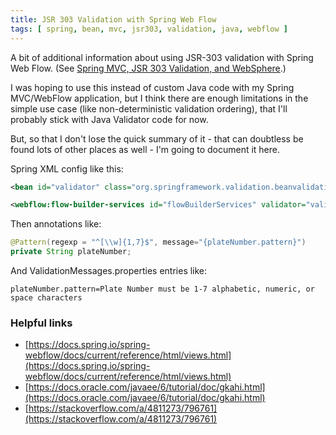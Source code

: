 ```yaml
---
title: JSR 303 Validation with Spring Web Flow
tags: [ spring, bean, mvc, jsr303, validation, java, webflow ]
---
```

A bit of additional information about using JSR-303 validation with Spring Web Flow. (See [Spring MVC, JSR 303 Validation, and WebSphere](/2018/05/23/springmvc-jsr303-websphere.html).)

I was hoping to use this instead of custom Java code with my Spring MVC/WebFlow application, but I think there are enough limitations in the simple use case (like non-deterministic validation ordering), that I'll probably stick with Java Validator code for now.

But, so that I don't lose the quick summary of it - that can doubtless be found lots of other places as well - I'm going to document it here.

Spring XML config like this:
```xml
<bean id="validator" class="org.springframework.validation.beanvalidation.LocalValidatorFactoryBean"/>

<webflow:flow-builder-services id="flowBuilderServices" validator="validator" ... />
```

Then annotations like:
```java
@Pattern(regexp = "^[\\w]{1,7}$", message="{plateNumber.pattern}")  
private String plateNumber;
```

And ValidationMessages.properties entries like:
```properties
plateNumber.pattern=Plate Number must be 1-7 alphabetic, numeric, or space characters
```

### Helpful links

*   [https://docs.spring.io/spring-webflow/docs/current/reference/html/views.html](https://docs.spring.io/spring-webflow/docs/current/reference/html/views.html)
*   [https://docs.oracle.com/javaee/6/tutorial/doc/gkahi.html](https://docs.oracle.com/javaee/6/tutorial/doc/gkahi.html)
*   [https://stackoverflow.com/a/4811273/796761](https://stackoverflow.com/a/4811273/796761)
